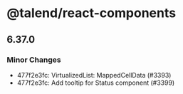 # @talend/react-components

## 6.37.0
### Minor Changes

- 477f2e3fc: VirtualizedList: MappedCellData (#3393)
- 477f2e3fc: Add tooltip for Status component (#3399)
